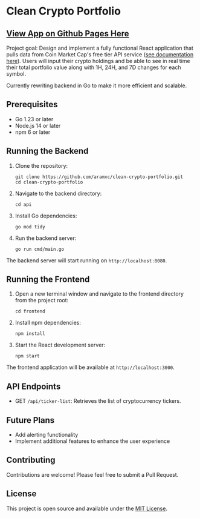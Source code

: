 # Clean Crypto Portfolio

## [View App on Github Pages Here](https://aramxc.github.io/clean-crypto-portfolio/)

Project goal: Design and implement a fully functional React application that pulls data from Coin Market Cap's free tier API service ([see documentation here](https://coinmarketcap.com/api/documentation/v1/)). Users will input their crypto holdings and be able to see in real time their total portfolio value along with 1H, 24H, and 7D changes for each symbol.

Currently rewriting backend in Go to make it more efficient and scalable.

## Prerequisites

- Go 1.23 or later
- Node.js 14 or later
- npm 6 or later

## Running the Backend

1. Clone the repository:
   ```
   git clone https://github.com/aramxc/clean-crypto-portfolio.git
   cd clean-crypto-portfolio
   ```

2. Navigate to the backend directory:
   ```
   cd api
   ```

3. Install Go dependencies:
   ```
   go mod tidy
   ```

4. Run the backend server:
   ```
   go run cmd/main.go
   ```

The backend server will start running on `http://localhost:8080`.

## Running the Frontend

1. Open a new terminal window and navigate to the frontend directory from the project root:
   ```
   cd frontend
   ```

2. Install npm dependencies:
   ```
   npm install
   ```

3. Start the React development server:
   ```
   npm start
   ```

The frontend application will be available at `http://localhost:3000`.

## API Endpoints

- GET `/api/ticker-list`: Retrieves the list of cryptocurrency tickers.

## Future Plans

- Add alerting functionality
- Implement additional features to enhance the user experience

## Contributing

Contributions are welcome! Please feel free to submit a Pull Request.

## License

This project is open source and available under the [MIT License](LICENSE).